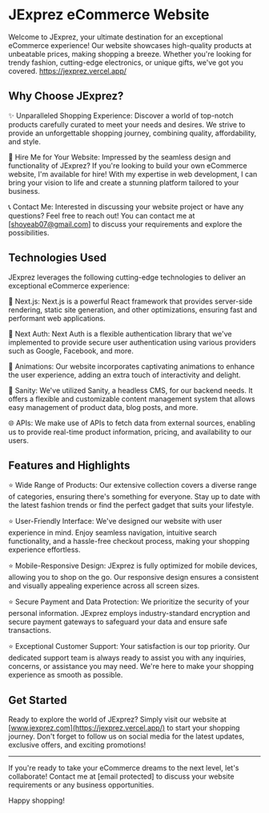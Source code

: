 # JExprez eCommerce Website

Welcome to JExprez, your ultimate destination for an exceptional eCommerce experience! Our website showcases high-quality products at unbeatable prices, making shopping a breeze. Whether you're looking for trendy fashion, cutting-edge electronics, or unique gifts, we've got you covered.
https://jexprez.vercel.app/
## Why Choose JExprez?

✨ Unparalleled Shopping Experience: Discover a world of top-notch products carefully curated to meet your needs and desires. We strive to provide an unforgettable shopping journey, combining quality, affordability, and style.

💼 Hire Me for Your Website: Impressed by the seamless design and functionality of JExprez? If you're looking to build your own eCommerce website, I'm available for hire! With my expertise in web development, I can bring your vision to life and create a stunning platform tailored to your business.

📞 Contact Me: Interested in discussing your website project or have any questions? Feel free to reach out! You can contact me at [shoyeab07@gmail.com] to discuss your requirements and explore the possibilities.

## Technologies Used

JExprez leverages the following cutting-edge technologies to deliver an exceptional eCommerce experience:

🚀 Next.js: Next.js is a powerful React framework that provides server-side rendering, static site generation, and other optimizations, ensuring fast and performant web applications.

🔐 Next Auth: Next Auth is a flexible authentication library that we've implemented to provide secure user authentication using various providers such as Google, Facebook, and more.

💫 Animations: Our website incorporates captivating animations to enhance the user experience, adding an extra touch of interactivity and delight.

🔌 Sanity: We've utilized Sanity, a headless CMS, for our backend needs. It offers a flexible and customizable content management system that allows easy management of product data, blog posts, and more.

🌐 APIs: We make use of APIs to fetch data from external sources, enabling us to provide real-time product information, pricing, and availability to our users.

## Features and Highlights

⭐️ Wide Range of Products: Our extensive collection covers a diverse range of categories, ensuring there's something for everyone. Stay up to date with the latest fashion trends or find the perfect gadget that suits your lifestyle.

⭐️ User-Friendly Interface: We've designed our website with user experience in mind. Enjoy seamless navigation, intuitive search functionality, and a hassle-free checkout process, making your shopping experience effortless.

⭐️ Mobile-Responsive Design: JExprez is fully optimized for mobile devices, allowing you to shop on the go. Our responsive design ensures a consistent and visually appealing experience across all screen sizes.

⭐️ Secure Payment and Data Protection: We prioritize the security of your personal information. JExprez employs industry-standard encryption and secure payment gateways to safeguard your data and ensure safe transactions.

⭐️ Exceptional Customer Support: Your satisfaction is our top priority. Our dedicated support team is always ready to assist you with any inquiries, concerns, or assistance you may need. We're here to make your shopping experience as smooth as possible.

## Get Started

Ready to explore the world of JExprez? Simply visit our website at [www.jexprez.com](https://jexprez.vercel.app/) to start your shopping journey. Don't forget to follow us on social media for the latest updates, exclusive offers, and exciting promotions!

---

If you're ready to take your eCommerce dreams to the next level, let's collaborate! Contact me at [email protected] to discuss your website requirements or any business opportunities.

Happy shopping!
